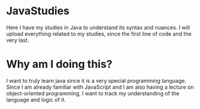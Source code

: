 # JavaStudies
Here I have my studies in Java to understand its syntax and nuances. I will upload everything related to my studies, since the first line of code and the very last.

# Why am I doing this?
I want to truly learn java since it is a very special programming language. Since I am already familiar with JavaScript and I am also having a lecture on object-oriented programming, I want to track my understanding of the language and logic of it. 
